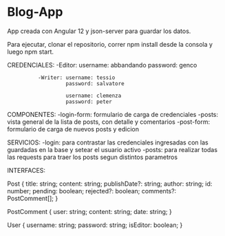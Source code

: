 # Blog-App
App creada con Angular 12 y json-server para guardar los datos.

Para ejecutar, clonar el repositorio, correr npm install desde la consola y luego npm start.

CREDENCIALES: -Editor: username: abbandando
                       password: genco
              
              -Writer: username: tessio
                       password: salvatore
                       
                       username: clemenza
                       password: peter

COMPONENTES: 
-login-form: formulario de carga de credenciales
-posts: vista general de la lista de posts, con detalle y comentarios
-post-form: formulario de carga de nuevos posts y edicion

SERVICIOS:
-login: para contrastar las credenciales ingresadas con las guardadas en la base y setear el usuario activo
-posts: para realizar todas las requests para traer los posts segun distintos parametros
           
INTERFACES: 

Post {
    title: string;
    content: string;
    publishDate?: string;
    author: string;
    id: number;
    pending: boolean;
    rejected?: boolean;
    comments?: PostComment[];
}

PostComment {
    user: string;
    content: string;
    date: string;
}

User {
    username: string;
    password: string;
    isEditor: boolean;
}
